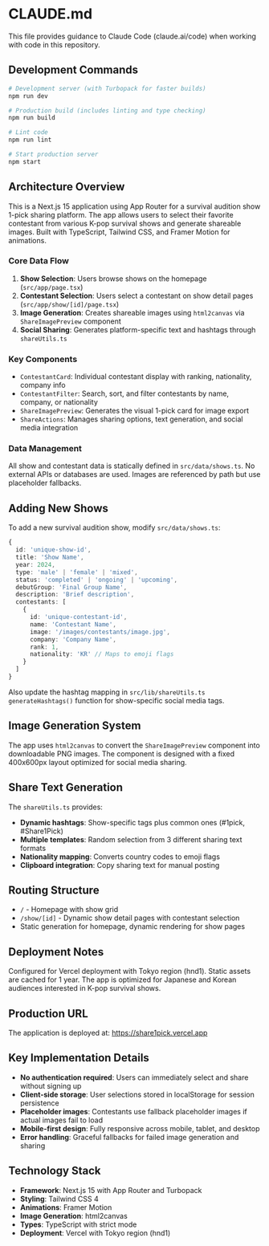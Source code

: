# CLAUDE.md

This file provides guidance to Claude Code (claude.ai/code) when working with code in this repository.

## Development Commands

```bash
# Development server (with Turbopack for faster builds)
npm run dev

# Production build (includes linting and type checking)
npm run build

# Lint code
npm run lint

# Start production server
npm start
```

## Architecture Overview

This is a Next.js 15 application using App Router for a survival audition show 1-pick sharing platform. The app allows users to select their favorite contestant from various K-pop survival shows and generate shareable images. Built with TypeScript, Tailwind CSS, and Framer Motion for animations.

### Core Data Flow
1. **Show Selection**: Users browse shows on the homepage (`src/app/page.tsx`)
2. **Contestant Selection**: Users select a contestant on show detail pages (`src/app/show/[id]/page.tsx`)
3. **Image Generation**: Creates shareable images using `html2canvas` via `ShareImagePreview` component
4. **Social Sharing**: Generates platform-specific text and hashtags through `shareUtils.ts`

### Key Components
- `ContestantCard`: Individual contestant display with ranking, nationality, company info
- `ContestantFilter`: Search, sort, and filter contestants by name, company, or nationality
- `ShareImagePreview`: Generates the visual 1-pick card for image export
- `ShareActions`: Manages sharing options, text generation, and social media integration

### Data Management
All show and contestant data is statically defined in `src/data/shows.ts`. No external APIs or databases are used. Images are referenced by path but use placeholder fallbacks.

## Adding New Shows

To add a new survival audition show, modify `src/data/shows.ts`:

```typescript
{
  id: 'unique-show-id',
  title: 'Show Name',
  year: 2024,
  type: 'male' | 'female' | 'mixed',
  status: 'completed' | 'ongoing' | 'upcoming',
  debutGroup: 'Final Group Name',
  description: 'Brief description',
  contestants: [
    {
      id: 'unique-contestant-id',
      name: 'Contestant Name',
      image: '/images/contestants/image.jpg',
      company: 'Company Name',
      rank: 1,
      nationality: 'KR' // Maps to emoji flags
    }
  ]
}
```

Also update the hashtag mapping in `src/lib/shareUtils.ts` `generateHashtags()` function for show-specific social media tags.

## Image Generation System

The app uses `html2canvas` to convert the `ShareImagePreview` component into downloadable PNG images. The component is designed with a fixed 400x600px layout optimized for social media sharing.

## Share Text Generation

The `shareUtils.ts` provides:
- **Dynamic hashtags**: Show-specific tags plus common ones (#1pick, #Share1Pick)
- **Multiple templates**: Random selection from 3 different sharing text formats
- **Nationality mapping**: Converts country codes to emoji flags
- **Clipboard integration**: Copy sharing text for manual posting

## Routing Structure

- `/` - Homepage with show grid
- `/show/[id]` - Dynamic show detail pages with contestant selection
- Static generation for homepage, dynamic rendering for show pages

## Deployment Notes

Configured for Vercel deployment with Tokyo region (hnd1). Static assets are cached for 1 year. The app is optimized for Japanese and Korean audiences interested in K-pop survival shows.

## Production URL

The application is deployed at: https://share1pick.vercel.app

## Key Implementation Details

- **No authentication required**: Users can immediately select and share without signing up
- **Client-side storage**: User selections stored in localStorage for session persistence
- **Placeholder images**: Contestants use fallback placeholder images if actual images fail to load
- **Mobile-first design**: Fully responsive across mobile, tablet, and desktop
- **Error handling**: Graceful fallbacks for failed image generation and sharing

## Technology Stack

- **Framework**: Next.js 15 with App Router and Turbopack
- **Styling**: Tailwind CSS 4
- **Animations**: Framer Motion
- **Image Generation**: html2canvas
- **Types**: TypeScript with strict mode
- **Deployment**: Vercel with Tokyo region (hnd1)